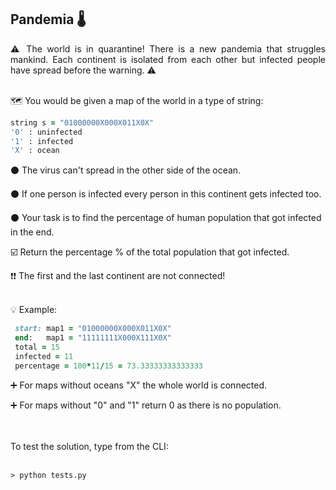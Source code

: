 ## Pandemia 🌡️
<p align="justify">
⚠️ The world is in quarantine! There is a new pandemia that struggles mankind. Each continent is isolated from each other but infected people have spread before the warning. ⚠️
<br/><br/>
 
🗺️ You would be given a map of the world in a type of string:

``` ruby
string s = "01000000X000X011X0X"
'0' : uninfected
'1' : infected
'X' : ocean
```
 
⚫ The virus can't spread in the other side of the ocean.

⚫ If one person is infected every person in this continent gets infected too.

⚫ Your task is to find the percentage of human population that got infected in the end.

☑️ Return the percentage % of the total population that got infected.

❗❗ The first and the last continent are not connected!
<br/><br/>
 
💡 Example:
``` ruby
 start: map1 = "01000000X000X011X0X"
 end:   map1 = "11111111X000X111X0X"
 total = 15
 infected = 11
 percentage = 100*11/15 = 73.33333333333333
```
➕ For maps without oceans "X" the whole world is connected.

➕ For maps without "0" and "1" return 0 as there is no population.

<br/><br/>
To test the solution, type from the CLI: 
<br/><br/>

    > python tests.py

</p>
